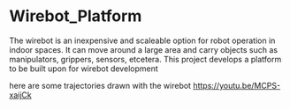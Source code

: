 # Wirebot_Platform
The wirebot is an inexpensive and scaleable option for robot operation in indoor spaces. It can move around a large area and carry objects such as manipulators, grippers, sensors, etcetera. This project develops a platform to be built upon for wirebot development


here are some trajectories drawn with the wirebot
  https://youtu.be/MCPS-xaijCk
